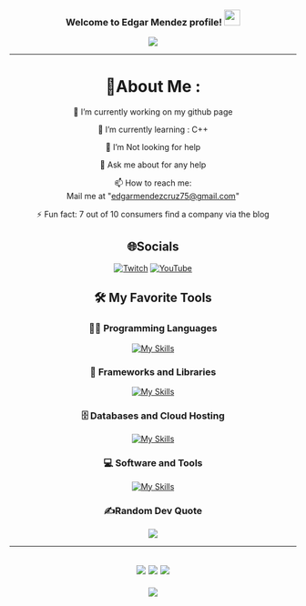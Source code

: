<h3 align="center">
  Welcome to Edgar Mendez profile!
  <img src="https://media.giphy.com/media/hvRJCLFzcasrR4ia7z/giphy.gif" width="28">
</h3>
<p align="center">
  <a href="https://github.com/CodeWhiteWeb/CodeWhiteWeb"><img src="https://readme-typing-svg.herokuapp.com?color=%2336BCF7&center=true&vCenter=true&lines=Hi+%2C+welcome+to+my+Github+page;I+am+EdgarM;I+am+a+High+school+student;Web+Dev;Game+Dev;Bot+Dev"></a>
</p>

---
<div align="center">
  
# 💫About Me :
🔭 I’m currently working on my github page 
  
🌱 I’m currently learning : C++

  🤔 I’m Not looking for help

  💬 Ask me about for any help

  📫 How to reach me:  
  Mail me at "edgarmendezcruz75@gmail.com" 

⚡ Fun fact: 7 out of 10 consumers find a company via the blog


## 🌐Socials
 [![Twitch](https://img.shields.io/badge/Twitch-%239146FF.svg?logo=Twitch&logoColor=white)](https://www.twitch.tv/edgiochi) [![YouTube](https://img.shields.io/badge/YouTube-%23FF0000.svg?logo=YouTube&logoColor=white)](https://www.youtube.com/channel/UC2XZfIELjL_r3NlF_UCvBWA) 

## 🛠️ My Favorite Tools

### 👨‍💻 Programming Languages

[![My Skills](https://skillicons.dev/icons?i=py,html,css,cpp,cs,arduino)](https://skillicons.dev)

### 🧰 Frameworks and Libraries

[![My Skills](https://skillicons.dev/icons?i=dotnet,react,godot,qt,opencv)](https://skillicons.dev)

### 🗄️ Databases and Cloud Hosting
[![My Skills](https://skillicons.dev/icons?i=firebase,mysql,github)](https://skillicons.dev)


### 💻 Software and Tools
[![My Skills](https://skillicons.dev/icons?i=clion,discord,pycharm,visualstudio,vscode,wordpress)](https://skillicons.dev)


### ✍️Random Dev Quote
![](https://quotes-github-readme.vercel.app/api?type=horizontal&theme=merko)

---
![](https://forthebadge.com/images/badges/powered-by-black-magic.svg)
![](http://ForTheBadge.com/images/badges/built-by-developers.svg)
![](https://forthebadge.com/images/badges/uses-brains.svg)
---
![](https://komarev.com/ghpvc/?username=CodeWhiteWeb&label=Visitors+Count&color=brightgreen)
</div>

